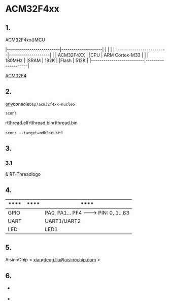 # ACM32F4xx

## 1. 

ACM32F4xx()MCU

|--------------------------|--------------------|
|                      |                |
| -------------------------|--------------------|
|                  | ACM32F4XX      |
|CPU                       | ARM Cortex-M33     |
|                      | 180MHz             |
|SRAM                  | 192K               |
|Flash                 | 512K               |
|--------------------------|--------------------|

[ACM32F4](www.aisinochip.com/index.php/product/child1/id/219.html)

## 2. 

[env][1]console`bsp/acm32f4xx-nucleo`

`scons`

rtthread.elfrtthread.binrtthread.bin

`scons --target=mdk5`keilkeil

## 3. 

[](www.aisinochip.com/index.php/product/detail/id/25.html)

### 3.1 

 & RT-Threadlogo

## 4. 

| ****  | **** |               ****                |
| ------------- | ------------ | ------------------------------------- |
| GPIO          |          | PA0, PA1... PF4 ---> PIN: 0, 1...83  |
| UART          |          |              UART1/UART2              |
| LED           |          |              LED1                     |

## 5. 

AisinoChip < xiangfeng.liu@aisinochip.com >

## 6. 

* [][2]
* [][3]

  [1]: https://www.rt-thread.org/page/download.html
  [2]: www.aisinochip.com/index.php/product/detail/id/50.html
  [3]: www.aisinochip.com/index.php/product/detail/id/50.html

